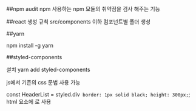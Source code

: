 ##npm audit
npm 사용하는 npm 모듈의 취약점을 검사 해주는 기능

##react 생성 규칙
src/components
이하 컴포넌트별 폴더 생성

##yarn

npm install -g yarn

##styled-components

설치
yarn add styled-components

js에서 기존의 css 문법 사용 가능

const HeaderList = styled.div` border: 1px solid black; height: 300px;`;
html 요소에 <HeaderList></HeaderList> 로 사용
